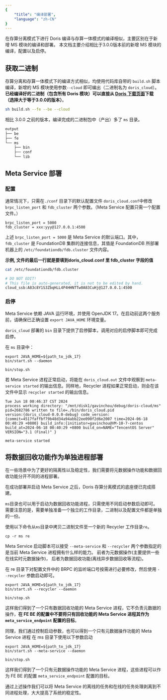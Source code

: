 ```yaml
---
{
    "title": "编译部署",
    "language": "zh-CN"
}
---
```


<!--
Licensed to the Apache Software Foundation (ASF) under one
or more contributor license agreements.  See the NOTICE file
distributed with this work for additional information
regarding copyright ownership.  The ASF licenses this file
to you under the Apache License, Version 2.0 (the
"License"); you may not use this file except in compliance
with the License.  You may obtain a copy of the License at

  http://www.apache.org/licenses/LICENSE-2.0

Unless required by applicable law or agreed to in writing,
software distributed under the License is distributed on an
"AS IS" BASIS, WITHOUT WARRANTIES OR CONDITIONS OF ANY
KIND, either express or implied.  See the License for the
specific language governing permissions and limitations
under the License.
-->

在存算分离模式下进行 Doris 编译与存算一体模式的编译相似，主要区别在于新增 MS 模块的编译和部署。
本文档主要介绍相比于3.0.0版本前的新增 MS 模块的编译，配置以及启停。

## 获取二进制

存算分离和存算一体模式下的编译方式相似，均使用代码库自带的 `build.sh` 脚本编译，新增的 MS 模块使用参数`--cloud` 即可编出（二进制名为 `doris_cloud`）。
**已经编译好的二进制（包含所有 Doris 模块）可以直接从 [Doris 下载页面](https://doris.apache.org/download/)下载（选择大于等于3.0.0的版本）**。

```Bash
sh build.sh --fe --be --cloud 
```

相比 3.0.0 之前的版本，编译完成的二进制包中（产出）多了 `ms` 目录。

```Bash
output
├── be
├── fe
└── ms
    ├── bin
    ├── conf
    └── lib
```

## Meta Service 部署

### 配置

通常情况下，只需在`./conf` 目录下的默认配置文件 `doris_cloud.conf`中修改 `brpc_listen_port` 和 `fdb_cluster` 两个参数。（Meta Service 配置只需一个配置文件。）

```Shell
brpc_listen_port = 5000
fdb_cluster = xxx:yyy@127.0.0.1:4500
```

上述 `brpc_listen_port = 5000` 是 Meta Service 的默认端口。其中，`fdb_cluster` 是 FoundationDB 集群的连接信息，其值是 FoundationDB 所部署机器上的 `/etc/foundationdb/fdb.cluster` 文件内容。

**示例, 文件的最后一行就是要填到doris_cloud.conf 里 fdb_cluster 字段的值**

```Bash
cat /etc/foundationdb/fdb.cluster

# DO NOT EDIT!
# This file is auto-generated, it is not to be edited by hand.
cloud_ssb:A83c8Y1S3ZbqHLL4P4HHNTTw0A83CuHj@127.0.0.1:4500
```

### 启停

Meta Service 依赖 JAVA 运行环境，并使用 OpenJDK 17。在启动前这两个服务前，请确保已正确设置 `export JAVA_HOME` 环境变量。

`doris_cloud` 部署的 `bin` 目录下提供了启停脚本，调用对应的启停脚本即可完成启停。

在 `ms` 目录中：

```Shell
export JAVA_HOME=${path_to_jdk_17}
bin/start.sh --daemon

bin/stop.sh
```

若 Meta Service 进程正常启动，将能在 `doris_cloud.out` 文件中观察到 `meta-service started` 的输出信息。同样地，Recycler 进程如果正常启动，则会在该文件中显示 `recycler started` 的输出信息。

```
Tue Jun 18 00:46:37 CST 2024
process working directory: "/mnt/disk1/gavinchou/debug/doris-cloud/ms"
pid=2682786 written to file=./bin/doris_cloud.pid
version:{doris_cloud-0.0.0-debug} code_version:{commit=4517faffbf79b48d34a94abb22ee090f2d6e2007 time=2024-06-18 00:40:29 +0800} build_info:{initiator=gavinchou@VM-10-7-centos build_at=2024-06-18 00:40:29 +0800 build_on=NAME="TencentOS Server" VERSION="3.1 (Final)" }

meta-service started
```

## 将数据回收功能作为单独进程部署

在一些场景中为了更好的隔离性以及稳定性，我们需要将元数据操作功能和数据回收功能分开不同的进程部署。

在成功部署并启动 Meta Service 之后，Doris 存算分离模式的底座便已完成搭建。

`ms`目录也可以用于启动为数据回收功能进程，只需使用不同启动参数启动即可。
需要注意的是，需要单独准备一个独立的工作目录，二进制以及配置文件都是单独的一份。

使用以下命令从`ms`目录中拷贝二进制文件至一个新的 Recycler 工作目录`re`。
```Shell
cp -r ms re
```

Meta Service 启动脚本可以接受 `--meta-service` 和 `--recycler` 两个参数指定的是当前 Meta Service 进程拥有什么样的能力。
前者为元数据操作(主要提供一些在线实时元数据操作)， 后者为数据回收功能(离线异步数据回收等流程)。

在 re 目录下对配置文件中的 BRPC 的监听端口号按需进行必要修改，然后使用 `--recycler` 参数启动即可。

```Shell
export JAVA_HOME=${path_to_jdk_17}
bin/start.sh --recycler --daemon

bin/stop.sh
```

这样我们得到了一个只有数据回收功能的 Meta Service 进程，它不负责元数据的操作，**在 FE BE 的配置中不要将只有回收功能的 Meta Service 进程其作为 `meta_service_endpoint` 配置的目标**。

同理，我们通过控制启动参数，也可以得到一个只有元数据操作功能的 Meta Service 进程
在 ms 目录下使用以下参数启动
```Shell
export JAVA_HOME=${path_to_jdk_17}
bin/start.sh --meta-service --daemon

bin/stop.sh
```
这样我们得到了一个只有元数据操作功能的 Meta Service 进程，这些进程可以作为 FE BE 的配置 `meta_service_endpoint` 配置的目标。

通过上述操作我们可以将 Meta Service 的离线的任务和在线的任务处理剥离到不同进程处理，大大提高了系统的稳定性。

